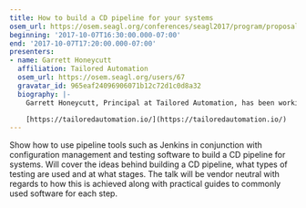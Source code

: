 ```yaml
---
title: How to build a CD pipeline for your systems
osem_url: https://osem.seagl.org/conferences/seagl2017/program/proposals/287
beginning: '2017-10-07T16:30:00.000-07:00'
end: '2017-10-07T17:20:00.000-07:00'
presenters:
- name: Garrett Honeycutt
  affiliation: Tailored Automation
  osem_url: https://osem.seagl.org/users/67
  gravatar_id: 965eaf24096906071b12c72d1c0d8a32
  biography: |-
    Garrett Honeycutt, Principal at Tailored Automation, has been working with open source software and spreading its merits for over twenty years. He is passionate about automating systems and teaching others. Regularly sharing his experiences, he has had the opportunity to speak at conferences across the globe and now organizes DevOpsDays Indianapolis.

    [https://tailoredautomation.io/](https://tailoredautomation.io/)
---
```


Show how to use pipeline tools such as Jenkins in conjunction with
configuration management and testing software to build a CD pipeline for
systems. Will cover the ideas behind building a CD pipeline, what types
of testing are used and at what stages. The talk will be vendor neutral
with regards to how this is achieved along with practical guides to
commonly used software for each step.
